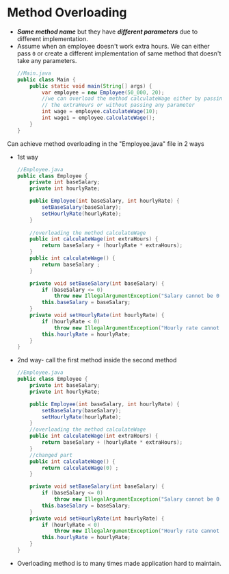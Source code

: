 # Method Overloading
- ***Same method name*** but they have ***different parameters*** due to different implementation.
- Assume when an employee doesn't work extra hours. We can either pass `0` or create a different implementation of same method that doesn't take any parameters.
  ``` java 
  //Main.java
  public class Main {
      public static void main(String[] args) {
          var employee = new Employee(50_000, 20);
          //we can overload the method calculateWage either by passing 
          // the extraHours or without passing any parameter
          int wage = employee.calculateWage(10);
          int wage1 = employee.calculateWage();
      }
  }
  ```
Can achieve method overloading in the "Employee.java" file in 2 ways
- 1st way
  ``` java 
  //Employee.java
  public class Employee {
      private int baseSalary;
      private int hourlyRate;

      public Employee(int baseSalary, int hourlyRate) {
          setBaseSalary(baseSalary);
          setHourlyRate(hourlyRate);
      }
      
      //overloading the method calculateWage
      public int calculateWage(int extraHours) {
          return baseSalary + (hourlyRate * extraHours);
      }
      public int calculateWage() {
          return baseSalary ;
      }

      private void setBaseSalary(int baseSalary) {
          if (baseSalary <= 0)
              throw new IllegalArgumentException("Salary cannot be 0 or less");
          this.baseSalary = baseSalary;
      }
      private void setHourlyRate(int hourlyRate) {
          if (hourlyRate < 0)
              throw new IllegalArgumentException("Hourly rate cannot be 0 or less");
          this.hourlyRate = hourlyRate;
      }
  }
  ```
- 2nd way- call the first method inside the second method
  ``` java 
  //Employee.java
  public class Employee {
      private int baseSalary;
      private int hourlyRate;

      public Employee(int baseSalary, int hourlyRate) {
          setBaseSalary(baseSalary);
          setHourlyRate(hourlyRate);
      }
      //overloading the method calculateWage
      public int calculateWage(int extraHours) {
          return baseSalary + (hourlyRate * extraHours);
      }
      //changed part
      public int calculateWage() {
          return calculateWage(0) ;
      }

      private void setBaseSalary(int baseSalary) {
          if (baseSalary <= 0)
              throw new IllegalArgumentException("Salary cannot be 0 or less");
          this.baseSalary = baseSalary;
      }
      private void setHourlyRate(int hourlyRate) {
          if (hourlyRate < 0)
              throw new IllegalArgumentException("Hourly rate cannot be 0 or less");
          this.hourlyRate = hourlyRate;
      }
  }
  ```
- Overloading method is to many times made application hard to maintain.